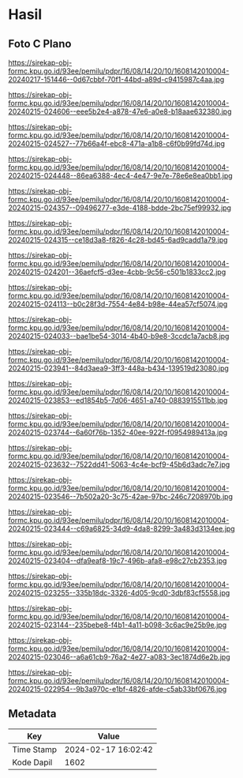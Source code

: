 # Hasil

## Foto C Plano

https://sirekap-obj-formc.kpu.go.id/93ee/pemilu/pdpr/16/08/14/20/10/1608142010004-20240217-151446--0d67cbbf-70f1-44bd-a89d-c9415987c4aa.jpg

https://sirekap-obj-formc.kpu.go.id/93ee/pemilu/pdpr/16/08/14/20/10/1608142010004-20240215-024606--eee5b2e4-a878-47e6-a0e8-b18aae632380.jpg

https://sirekap-obj-formc.kpu.go.id/93ee/pemilu/pdpr/16/08/14/20/10/1608142010004-20240215-024527--77b66a4f-ebc8-471a-a1b8-c6f0b99fd74d.jpg

https://sirekap-obj-formc.kpu.go.id/93ee/pemilu/pdpr/16/08/14/20/10/1608142010004-20240215-024448--86ea6388-4ec4-4e47-9e7e-78e6e8ea0bb1.jpg

https://sirekap-obj-formc.kpu.go.id/93ee/pemilu/pdpr/16/08/14/20/10/1608142010004-20240215-024357--09496277-e3de-4188-bdde-2bc75ef99932.jpg

https://sirekap-obj-formc.kpu.go.id/93ee/pemilu/pdpr/16/08/14/20/10/1608142010004-20240215-024315--ce18d3a8-f826-4c28-bd45-6ad9cadd1a79.jpg

https://sirekap-obj-formc.kpu.go.id/93ee/pemilu/pdpr/16/08/14/20/10/1608142010004-20240215-024201--36aefcf5-d3ee-4cbb-9c56-c501b1833cc2.jpg

https://sirekap-obj-formc.kpu.go.id/93ee/pemilu/pdpr/16/08/14/20/10/1608142010004-20240215-024113--b0c28f3d-7554-4e84-b98e-44ea57cf5074.jpg

https://sirekap-obj-formc.kpu.go.id/93ee/pemilu/pdpr/16/08/14/20/10/1608142010004-20240215-024033--bae1be54-3014-4b40-b9e8-3ccdc1a7acb8.jpg

https://sirekap-obj-formc.kpu.go.id/93ee/pemilu/pdpr/16/08/14/20/10/1608142010004-20240215-023941--84d3aea9-3ff3-448a-b434-139519d23080.jpg

https://sirekap-obj-formc.kpu.go.id/93ee/pemilu/pdpr/16/08/14/20/10/1608142010004-20240215-023853--ed1854b5-7d06-4651-a740-0883915511bb.jpg

https://sirekap-obj-formc.kpu.go.id/93ee/pemilu/pdpr/16/08/14/20/10/1608142010004-20240215-023744--6a60f76b-1352-40ee-922f-f0954989413a.jpg

https://sirekap-obj-formc.kpu.go.id/93ee/pemilu/pdpr/16/08/14/20/10/1608142010004-20240215-023632--7522dd41-5063-4c4e-bcf9-45b6d3adc7e7.jpg

https://sirekap-obj-formc.kpu.go.id/93ee/pemilu/pdpr/16/08/14/20/10/1608142010004-20240215-023546--7b502a20-3c75-42ae-97bc-246c7208970b.jpg

https://sirekap-obj-formc.kpu.go.id/93ee/pemilu/pdpr/16/08/14/20/10/1608142010004-20240215-023444--c69a6825-34d9-4da8-8299-3a483d3134ee.jpg

https://sirekap-obj-formc.kpu.go.id/93ee/pemilu/pdpr/16/08/14/20/10/1608142010004-20240215-023404--dfa9eaf8-19c7-496b-afa8-e98c27cb2353.jpg

https://sirekap-obj-formc.kpu.go.id/93ee/pemilu/pdpr/16/08/14/20/10/1608142010004-20240215-023255--335b18dc-3326-4d05-9cd0-3dbf83cf5558.jpg

https://sirekap-obj-formc.kpu.go.id/93ee/pemilu/pdpr/16/08/14/20/10/1608142010004-20240215-023144--235bebe8-f4b1-4a11-b098-3c6ac9e25b9e.jpg

https://sirekap-obj-formc.kpu.go.id/93ee/pemilu/pdpr/16/08/14/20/10/1608142010004-20240215-023046--a6a61cb9-76a2-4e27-a083-3ec1874d6e2b.jpg

https://sirekap-obj-formc.kpu.go.id/93ee/pemilu/pdpr/16/08/14/20/10/1608142010004-20240215-022954--9b3a970c-e1bf-4826-afde-c5ab33bf0676.jpg


## Metadata

| Key        | Value               |
| ---------- | ------------------- |
| Time Stamp | 2024-02-17 16:02:42 |
| Kode Dapil | 1602                |



